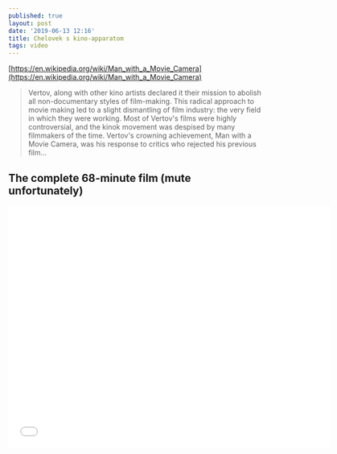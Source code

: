 ```yaml
---
published: true
layout: post
date: '2019-06-13 12:16'
title: Chelovek s kino-apparatom
tags: video 
---
```

[https://en.wikipedia.org/wiki/Man_with_a_Movie_Camera](https://en.wikipedia.org/wiki/Man_with_a_Movie_Camera)

> Vertov, along with other kino artists declared it their mission to abolish all non-documentary styles of film-making. This radical approach to movie making led to a slight dismantling of film industry: the very field in which they were working. Most of Vertov's films were highly controversial, and the kinok movement was despised by many filmmakers of the time. Vertov's crowning achievement, Man with a Movie Camera, was his response to critics who rejected his previous film...

## The complete 68-minute film (mute unfortunately)

<iframe src="//commons.wikimedia.org/wiki/File:Man_With_A_Movie_Camera_(Dziga_Vertov,_1929).webm?embedplayer=yes" width="640" height="480" frameborder="0" webkitAllowFullScreen mozallowfullscreen allowFullScreen></iframe>
